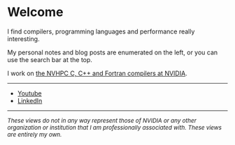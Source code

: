 # Welcome

I find compilers, programming languages and performance really interesting.

My personal notes and blog posts are enumerated on the left, or you can use the search bar at the top.

I work on [the NVHPC C, C++ and Fortran compilers at NVIDIA](https://developer.nvidia.com/hpc-sdk).

<!-- ```admonish tip title="Heads up!" -->
<!-- For code blocks with shell commands, I use `;` instead of the typical `$`. -->
<!-- This way, if you use the button in the top-right of the code block to copy the commands, -->
<!-- the semicolon doesn't mess up the commands like `$` does. -->
<!-- ``` -->

---

- [Youtube](https://www.youtube.com/@AsherMancinelli)
- [LinkedIn](https://www.linkedin.com/in/asher-mancinelli-bb4a56144/)

---

<font size="-1">
  <em>
    These views do not in any way represent those of NVIDIA or any other organization or institution that I am professionally associated with.
    These views are entirely my own.
  </em>
</font>
